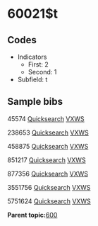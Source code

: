 # 60021$t

## Codes

-   Indicators
    -   First: 2
    -   Second: 1
-   Subfield: t

## Sample bibs

45574 [Quicksearch](https://search.library.yale.edu/catalog/45574) [VXWS](http://prodorbis.library.yale.edu:7014/vxws/GetHoldingsService?bibId=45574)

238653 [Quicksearch](https://search.library.yale.edu/catalog/238653) [VXWS](http://prodorbis.library.yale.edu:7014/vxws/GetHoldingsService?bibId=238653)

458875 [Quicksearch](https://search.library.yale.edu/catalog/458875) [VXWS](http://prodorbis.library.yale.edu:7014/vxws/GetHoldingsService?bibId=458875)

851217 [Quicksearch](https://search.library.yale.edu/catalog/851217) [VXWS](http://prodorbis.library.yale.edu:7014/vxws/GetHoldingsService?bibId=851217)

877356 [Quicksearch](https://search.library.yale.edu/catalog/877356) [VXWS](http://prodorbis.library.yale.edu:7014/vxws/GetHoldingsService?bibId=877356)

3551756 [Quicksearch](https://search.library.yale.edu/catalog/3551756) [VXWS](http://prodorbis.library.yale.edu:7014/vxws/GetHoldingsService?bibId=3551756)

5751624 [Quicksearch](https://search.library.yale.edu/catalog/5751624) [VXWS](http://prodorbis.library.yale.edu:7014/vxws/GetHoldingsService?bibId=5751624)

**Parent topic:**[600](../../tags/600/600.md)

